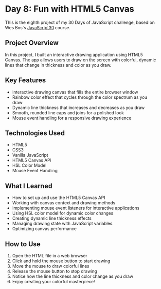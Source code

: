 # Day 8: Fun with HTML5 Canvas

This is the eighth project of my 30 Days of JavaScript challenge, based on Wes Bos's [JavaScript30](https://javascript30.com/) course.

## Project Overview

In this project, I built an interactive drawing application using HTML5 Canvas. The app allows users to draw on the screen with colorful, dynamic lines that change in thickness and color as you draw.

## Key Features

- Interactive drawing canvas that fills the entire browser window
- Rainbow color effect that cycles through the color spectrum as you draw
- Dynamic line thickness that increases and decreases as you draw
- Smooth, rounded line caps and joins for a polished look
- Mouse event handling for a responsive drawing experience

## Technologies Used

- HTML5
- CSS3
- Vanilla JavaScript
- HTML5 Canvas API
- HSL Color Model
- Mouse Event Handling

## What I Learned

- How to set up and use the HTML5 Canvas API
- Working with canvas context and drawing methods
- Implementing mouse event listeners for interactive applications
- Using HSL color model for dynamic color changes
- Creating dynamic line thickness effects
- Managing drawing state with JavaScript variables
- Optimizing canvas performance

## How to Use

1. Open the HTML file in a web browser
2. Click and hold the mouse button to start drawing
3. Move the mouse to draw colorful lines
4. Release the mouse button to stop drawing
5. Notice how the line thickness and color change as you draw
6. Enjoy creating your colorful masterpiece! 